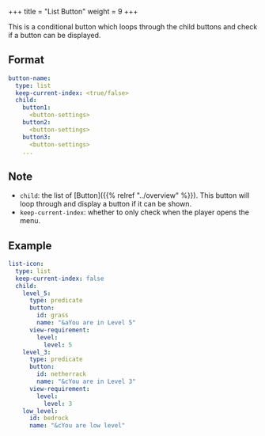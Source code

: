 +++
title = "List Button"
weight = 9
+++

This is a conditional button which loops through the child buttons and check if a button can be displayed.

## Format

```yaml
button-name:
  type: list
  keep-current-index: <true/false>
  child:
    button1:
      <button-settings>
    button2:
      <button-settings>
    button3:
      <button-settings>
    ...
```

## Note

* `child`: the list of [Button]({{% relref "../overview" %}}). This button will loop through and display a button if it can be shown.
* `keep-current-index`: whether to only check when the player opens the menu.

## Example

```yaml
list-icon:
  type: list
  keep-current-index: false
  child:
    level_5:
      type: predicate
      button:
        id: grass
        name: "&aYou are in Level 5"
      view-requirement:
        level:
          level: 5
    level_3:
      type: predicate
      button:
        id: netherrack
        name: "&cYou are in Level 3"
      view-requirement:
        level:
          level: 3
    low_level:
      id: bedrock
      name: "&cYou are low level"
```
